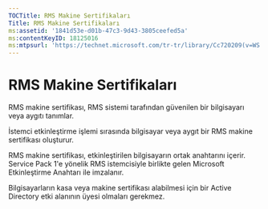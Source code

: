 ```yaml
---
TOCTitle: RMS Makine Sertifikaları
Title: RMS Makine Sertifikaları
ms:assetid: '1841d53e-d01b-47c3-9d43-3805ceefed5a'
ms:contentKeyID: 18125016
ms:mtpsurl: 'https://technet.microsoft.com/tr-tr/library/Cc720209(v=WS.10)'
---
```


RMS Makine Sertifikaları
========================

RMS makine sertifikası, RMS sistemi tarafından güvenilen bir bilgisayarı veya aygıtı tanımlar.

İstemci etkinleştirme işlemi sırasında bilgisayar veya aygıt bir RMS makine sertifikası oluşturur.

RMS makine sertifikası, etkinleştirilen bilgisayarın ortak anahtarını içerir. Service Pack 1'e yönelik RMS istemcisiyle birlikte gelen Microsoft Etkinleştirme Anahtarı ile imzalanır.

Bilgisayarların kasa veya makine sertifikası alabilmesi için bir Active Directory etki alanının üyesi olmaları gerekmez.
